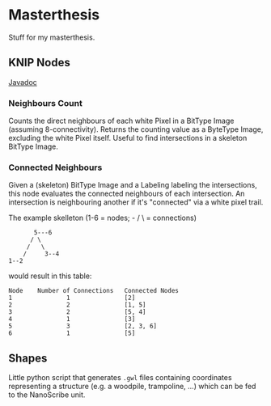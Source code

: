 # Masterthesis

Stuff for my masterthesis.

## KNIP Nodes
[Javadoc](http://javadoc.imagej.net/)

### Neighbours Count
Counts the direct neighbours of each white Pixel in a BitType Image (assuming 8-connectivity). Returns the counting value as a ByteType Image, excluding the white Pixel itself. Useful to find intersections in a skeleton BitType Image.

### Connected Neighbours
Given a (skeleton) BitType Image and a Labeling labeling the intersections, this node evaluates the connected neighbours of each intersection. An intersection is neighbouring another if it's "connected" via a white pixel trail.

The example skelleton (1-6 = nodes; - / \ = connections)
```
       5---6
      / \
     /   \
    /     3--4
1--2
```
would result in this table:
```
Node	Number of Connections	Connected Nodes
1               1               [2]
2               2               [1, 5]
3               2               [5, 4]
4               1               [3]
5               3               [2, 3, 6]
6               1               [5]
```

## Shapes
Little python script that generates `.gwl` files containing coordinates representing a structure (e.g. a woodpile, trampoline, ...) which can be fed to the NanoScribe unit.


